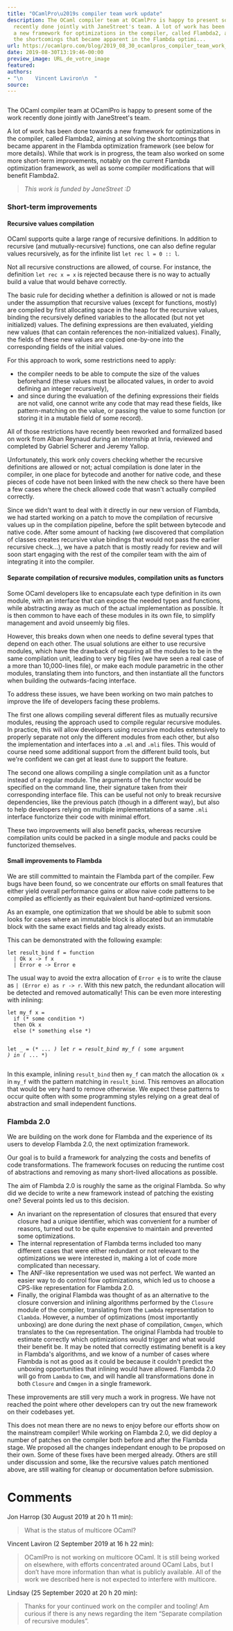 ```yaml
---
title: "OCamlPro\u2019s compiler team work update"
description: The OCaml compiler team at OCamlPro is happy to present some of the work
  recently done jointly with JaneStreet's team. A lot of work has been done towards
  a new framework for optimizations in the compiler, called Flambda2, aiming at solving
  the shortcomings that became apparent in the Flambda optimi...
url: https://ocamlpro.com/blog/2019_08_30_ocamlpros_compiler_team_work_update
date: 2019-08-30T13:19:46-00:00
preview_image: URL_de_votre_image
featured:
authors:
- "\n    Vincent Laviron\n  "
source:
---
```


<p><img src="https://ocamlpro.com/blog/assets/img/picture_cpu_compiler.jpeg" alt=""/></p>
<p>The OCaml compiler team at OCamlPro is happy to present some of the work recently done jointly with JaneStreet's team.</p>
<p>A lot of work has been done towards a new framework for optimizations in the compiler, called Flambda2, aiming at solving the shortcomings that became apparent in the Flambda optimization framework (see below for more details). While that work is in progress, the team also worked on some more short-term improvements, notably on the current Flambda optimization framework, as well as some compiler modifications that will benefit Flambda2.</p>
<blockquote>
<p><em>This work is funded by JaneStreet :D</em></p>
</blockquote>
<h3>Short-term improvements</h3>
<h4>Recursive values compilation</h4>
<p>OCaml supports quite a large range of recursive definitions. In addition to recursive (and mutually-recursive) functions, one can also define regular values recursively, as for the infinite list <code>let rec l = 0 :: l</code>.</p>
<p>Not all recursive constructions are allowed, of course. For instance, the definition <code>let rec x = x</code> is rejected because there is no way to actually build a value that would behave correctly.</p>
<p>The basic rule for deciding whether a definition is allowed or not is made under the assumption that recursive values (except for functions, mostly) are compiled by first allocating space in the heap for the recursive values, binding the recursively defined variables to the allocated (but not yet initialized) values. The defining expressions are then evaluated, yielding new values (that can contain references the non-initialized values). Finally, the fields of these new values are copied one-by-one into the corresponding fields of the initial values.</p>
<p>For this approach to work, some restrictions need to apply:</p>
<ul>
<li>the compiler needs to be able to compute the size of the values beforehand (these values must be allocated values, in order to avoid defining an integer recursively),
</li>
<li>and since during the evaluation of the defining expressions their fields are not valid, one cannot write any code that may read these fields, like pattern-matching on the value, or passing the value to some function (or storing it in a mutable field of some record).
</li>
</ul>
<p>All of those restrictions have recently been reworked and formalized based on work from Alban Reynaud during an internship at Inria, reviewed and completed by Gabriel Scherer and Jeremy Yallop.</p>
<p>Unfortunately, this work only covers checking whether the recursive definitions are allowed or not; actual compilation is done later in the compiler, in one place for bytecode and another for native code, and these pieces of code have not been linked with the new check so there have been a few cases where the check allowed code that wasn't actually compiled correctly.</p>
<p>Since we didn't want to deal with it directly in our new version of Flambda, we had started working on a patch to move the compilation of recursive values up in the compilation pipeline, before the split between bytecode and native code. After some amount of hacking (we discovered that compilation of classes creates recursive value bindings that would not pass the earlier recursive check&hellip;), we have a patch that is mostly ready for review and will soon start engaging with the rest of the compiler team with the aim of integrating it into the compiler.</p>
<h4>Separate compilation of recursive modules, compilation units as functors</h4>
<p>Some OCaml developers like to encapsulate each type definition in its own module, with an interface that can expose the needed types and functions, while abstracting away as much of the actual implementation as possible. It is then common to have each of these modules in its own file, to simplify management and avoid unseemly big files.</p>
<p>However, this breaks down when one needs to define several types that depend on each other. The usual solutions are either to use recursive modules, which have the drawback of requiring all the modules to be in the same compilation unit, leading to very big files (we have seen a real case of a more than 10,000-lines file), or make each module parametric in the other modules, translating them into functors, and then instantiate all the functors when building the outwards-facing interface.</p>
<p>To address these issues, we have been working on two main patches to improve the life of developers facing these problems.</p>
<p>The first one allows compiling several different files as mutually recursive modules, reusing the approach used to compile regular recursive modules. In practice, this will allow developers using recursive modules extensively to properly separate not only the different modules from each other, but also the implementation and interfaces into a <code>.ml</code> and <code>.mli</code> files. This would of course need some additional support from the different build tools, but we're confident we can get at least <code>dune</code> to support the feature.</p>
<p>The second one allows compiling a single compilation unit as a functor instead of a regular module. The arguments of the functor would be specified on the command line, their signature taken from their corresponding interface file. This can be useful not only to break recursive dependencies, like the previous patch (though in a different way), but also to help developers relying on multiple implementations of a same <code>.mli</code> interface functorize their code with minimal effort.</p>
<p>These two improvements will also benefit packs, whereas recursive compilation units could be packed in a single module and packs could be functorized themselves.</p>
<h4>Small improvements to Flambda</h4>
<p>We are still committed to maintain the Flambda part of the compiler. Few bugs have been found, so we concentrate our efforts on small features that either yield overall performance gains or allow naive code patterns to be compiled as efficiently as their equivalent but hand-optimized versions.</p>
<p>As an example, one optimization that we should be able to submit soon looks for cases where an immutable block is allocated but an immutable block with the same exact fields and tag already exists.</p>
<p>This can be demonstrated with the following example:</p>
<pre><code class="language-ocaml">let result_bind f = function
  | Ok x -&gt; f x
  | Error e -&gt; Error e
</code></pre>
<p>The usual way to avoid the extra allocation of <code>Error e</code> is to write the clause as <code>| (Error e) as r -&gt; r</code>. With this new patch, the redundant allocation will be detected and removed automatically! This can be even more interesting with inlining:</p>
<pre><code class="language-ocaml">let my_f x =
  if (* some condition *)
  then Ok x
  else (* something else *)

let _ =
  (* ... *)
  let r = result_bind my_f (* some argument *) in
  (* ... *)
</code></pre>
<p>In this example, inlining <code>result_bind</code> then <code>my_f</code> can match the allocation <code>Ok x</code> in <code>my_f</code> with the pattern matching in <code>result_bind</code>. This removes an allocation that would be very hard to remove otherwise. We expect these patterns to occur quite often with some programming styles relying on a great deal of abstraction and small independent functions.</p>
<h3>Flambda 2.0</h3>
<p>We are building on the work done for Flambda and the experience of its users to develop Flambda 2.0, the next optimization framework.</p>
<p>Our goal is to build a framework for analyzing the costs and benefits of code transformations. The framework focuses on reducing the runtime cost of abstractions and removing as many short-lived allocations as possible.</p>
<p>The aim of Flambda 2.0 is roughly the same as the original Flambda. So why did we decide to write a new framework instead of patching the existing one? Several points led us to this decision.</p>
<ul>
<li>An invariant on the representation of closures that ensured that every closure had a unique identifier, which was convenient for a number of reasons, turned out to be quite expensive to maintain and prevented some optimizations.
</li>
<li>The internal representation of Flambda terms included too many different cases that were either redundant or not relevant to the optimizations we were interested in, making a lot of code more complicated than necessary.
</li>
<li>The ANF-like representation we used was not perfect. We wanted an easier way to do control flow optimizations, which led us to choose a CPS-like representation for Flambda 2.0.
</li>
<li>Finally, the original Flambda was thought of as an alternative to the closure conversion and inlining algorithms performed by the <code>Closure</code> module of the compiler, translating from the <code>Lambda</code> representation to <code>Clambda</code>. However, a number of optimizations (most importantly unboxing) are done during the next phase of compilation, <code>Cmmgen</code>, which translates to the <code>Cmm</code> representation. The original Flambda had trouble to estimate correctly which optimizations would trigger and what would their benefit be. It may be noted that correctly estimating benefit is a key in Flambda's algorithms, and we know of a number of cases where Flambda is not as good as it could be because it couldn't predict the unboxing opportunities that inlining would have allowed. Flambda 2.0 will go from <code>Lambda</code> to <code>Cmm</code>, and will handle all transformations done in both <code>Closure</code> and <code>Cmmgen</code> in a single framework.
</li>
</ul>
<p>These improvements are still very much a work in progress. We have not reached the point where other developers can try out the new framework on their codebases yet.</p>
<p>This does not mean there are no news to enjoy before our efforts show on the mainstream compiler! While working on Flambda 2.0, we did deploy a number of patches on the compiler both before and after the Flambda stage. We proposed all the changes independant enough to be proposed on their own. Some of these fixes have been merged already. Others are still under discussion and some, like the recursive values patch mentioned above, are still waiting for cleanup or documentation before submission.</p>
<h1>Comments</h1>
<p>Jon Harrop (30 August 2019 at 20 h 11 min):</p>
<blockquote>
<p>What is the status of multicore OCaml?</p>
</blockquote>
<p>Vincent Laviron (2 September 2019 at 16 h 22 min):</p>
<blockquote>
<p>OCamlPro is not working on multicore OCaml. It is still being worked on elsewhere, with efforts concentrated around OCaml Labs, but I don&rsquo;t have more information than what is publicly available. All of the work we described here is not expected to interfere with multicore.</p>
</blockquote>
<p>Lindsay (25 September 2020 at 20 h 20 min):</p>
<blockquote>
<p>Thanks for your continued work on the compiler and tooling! Am curious if there is any news regarding the item &ldquo;Separate compilation of recursive modules&rdquo;.</p>
</blockquote>

